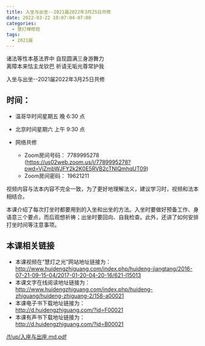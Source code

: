 ```yaml
---
title: 入坐与出坐--2021届2022年3月25日共修
date: 2022-03-22 10:07:04-07:00
categories:
  - 慧灯禅修班
tags:
  - 2021届
---
```

诸法等性本基法界中 自现圆满三身游舞力  
离障本来怙主龙钦巴 祈请无垢光尊常护我  

入坐与出坐--2021届2022年3月25日共修

## 时间：

* 温哥华时间星期五 晚 6:30 点
* 北京时间星期六 上午 9:30 点

* 网络共修
  * Zoom房间号码： 7789995278 (<https://us02web.zoom.us/j/7789995278?pwd=VjZmbWJFY2k2K0E5RVB2cTNIQmhqUT09>)
  * Zoom房间密码： 19621211

视频内容与法本内容不完全一致，为了更好地理解法义，建议学习时，视频和法本相结合。

本课介绍了每次打坐时都要用到的入坐和出坐的方法。入坐时要做好预备工作、身语意三个要点，而后观想祈祷；出坐时要回向、自我检查。此外，还讲了如何安排打坐时间等注意事项。

## 本课相关链接

- 本课视频在“慧灯之光”网站地址链接为：  
<http://www.huidengzhiguang.com/index.php/huideng-jiangtang/2016-07-21-09-15-04/2017-01-20-04-20-16/621-l15013>
- 本课文字在线阅读地址链接为：  
<http://www.huidengzhiguang.com/index.php/huideng-zhiguang/huideng-zhiguang-2/158-a00021>
- 本课电子书下载地址链接为：  
<http://d.huidengzhiguang.com/?id=F00021>
- 本课有声书下载地址链接为：  
<http://d.huidengzhiguang.com/?id=B00021>

[/f/up/入座与出座.md.pdf](https://s3.ca-central-1.wasabisys.com/hddata/f.huidengchanxiu.net/hdv/f/up/入座与出座.md.pdf)
